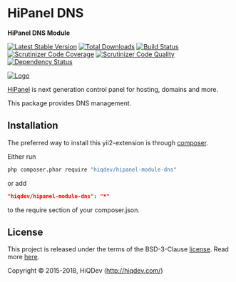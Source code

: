 # HiPanel DNS

**HiPanel DNS Module**

[![Latest Stable Version](https://poser.pugx.org/hiqdev/hipanel-module-dns/v/stable)](https://packagist.org/packages/hiqdev/hipanel-module-dns)
[![Total Downloads](https://poser.pugx.org/hiqdev/hipanel-module-dns/downloads)](https://packagist.org/packages/hiqdev/hipanel-module-dns)
[![Build Status](https://img.shields.io/travis/hiqdev/hipanel-module-dns.svg)](https://travis-ci.org/hiqdev/hipanel-module-dns)
[![Scrutinizer Code Coverage](https://img.shields.io/scrutinizer/coverage/g/hiqdev/hipanel-module-dns.svg)](https://scrutinizer-ci.com/g/hiqdev/hipanel-module-dns/)
[![Scrutinizer Code Quality](https://img.shields.io/scrutinizer/g/hiqdev/hipanel-module-dns.svg)](https://scrutinizer-ci.com/g/hiqdev/hipanel-module-dns/)
[![Dependency Status](https://www.versioneye.com/php/hiqdev:hipanel-module-dns/dev-master/badge.svg)](https://www.versioneye.com/php/hiqdev:hipanel-module-dns/dev-master)

[![Logo](https://raw.githubusercontent.com/hiqdev/hipanel-core/master/docs/logo.png)](https://hipanel.com/)

[HiPanel](http://hipanel.com) is next generation control panel for hosting, domains and more.

This package provides DNS management.

## Installation

The preferred way to install this yii2-extension is through [composer](http://getcomposer.org/download/).

Either run

```sh
php composer.phar require "hiqdev/hipanel-module-dns"
```

or add

```json
"hiqdev/hipanel-module-dns": "*"
```

to the require section of your composer.json.

## License

This project is released under the terms of the BSD-3-Clause [license](LICENSE).
Read more [here](http://choosealicense.com/licenses/bsd-3-clause).

Copyright © 2015-2018, HiQDev (http://hiqdev.com/)
